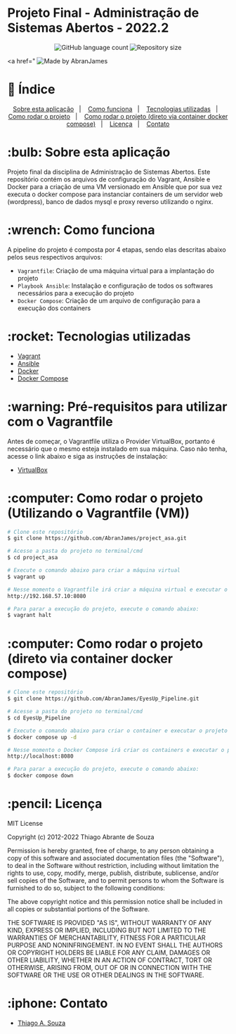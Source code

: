 # Projeto Final - Administração de Sistemas Abertos - 2022.2 

<p align="center">

<img alt="GitHub language count" src="https://img.shields.io/github/languages/count/AbranJames/EyesUp_Pipeline?color=%2304D361">

<img alt="Repository size" src="https://img.shields.io/github/repo-size/AbranJames/EyesUp_Pipeline">

<a href="
<img alt="Made by AbranJames" src="https://img.shields.io/badge/made%20by-AbranJames-%2304D361">
</a>

</p>

# :pushpin:  Índice

<p align="center">
    <a href="#sobre-o-projeto">Sobre esta aplicação</a>&nbsp;&nbsp;&nbsp;|&nbsp;&nbsp;&nbsp;
    <a href="#como-funciona">Como funciona</a>&nbsp;&nbsp;&nbsp;|&nbsp;&nbsp;&nbsp;
    <a href="#tecnologias-utilizadas">Tecnologias utilizadas</a>&nbsp;&nbsp;&nbsp;|&nbsp;&nbsp;&nbsp;
    <a href="#como-rodar-o-projeto">Como rodar o projeto</a>&nbsp;&nbsp;&nbsp;|&nbsp;&nbsp;&nbsp;
    <a href="#como-rodar-o-projeto-docker">Como rodar o projeto (direto via container docker compose)</a>&nbsp;&nbsp;&nbsp;|&nbsp;&nbsp;&nbsp;
    <a href="#licença">Licença</a>&nbsp;&nbsp;&nbsp;|&nbsp;&nbsp;&nbsp;
    <a href="#contato">Contato</a>
</p>



<h1><a id="sobre-o-projeto"> :bulb:  Sobre esta aplicação </a></h1>

Projeto final da disciplina de Administração de Sistemas Abertos. 
Este repositório contém os arquivos de configuração do Vagrant, Ansible e Docker para a criação de uma VM versionado em Ansible que por sua vez executa o docker compose para instanciar containers de um servidor web (wordpress), banco de dados mysql e proxy reverso utilizando o nginx.


<h1><a id="como-funciona"> :wrench:  Como funciona </a></h1>

A pipeline do projeto é composta por 4 etapas, sendo elas descritas abaixo pelos seus respectivos arquivos:
- `Vagrantfile`: Criação de uma máquina virtual para a implantação do projeto
- `Playbook Ansible`: Instalação e configuração de todos os softwares necessários para a execução do projeto
- `Docker Compose`: Criação de um arquivo de configuração para a execução dos containers


<h1><a id="tecnologias-utilizadas"> :rocket:  Tecnologias utilizadas</a></h1>

- [Vagrant](https://www.vagrantup.com/)
- [Ansible](https://www.ansible.com/)
- [Docker](https://www.docker.com/)
- [Docker Compose](https://docs.docker.com/compose/)

<h1><a id="pre-requisitos"> :warning:  Pré-requisitos para utilizar com o Vagrantfile</a></h1>

Antes de começar, o Vagrantfile utiliza o Provider VirtualBox, portanto é necessário que o mesmo esteja instalado em sua máquina. Caso não tenha, acesse o link abaixo e siga as instruções de instalação:

- [VirtualBox](https://www.virtualbox.org/wiki/Downloads)


<h1><a id="como-rodar-o-projeto"> :computer:  Como rodar o projeto (Utilizando o Vagrantfile (VM))</a></h1>


```bash
# Clone este repositório
$ git clone https://github.com/AbranJames/project_asa.git

# Acesse a pasta do projeto no terminal/cmd
$ cd project_asa

# Execute o comando abaixo para criar a máquina virtual
$ vagrant up

# Nesse momento o Vagrantfile irá criar a máquina virtual e executar o playbook ansible para a instalação e configuração dos softwares necessários para a execução do projeto. Em seguida, o Docker Compose irá criar os containers e executar o projeto. Para acessar a aplicação, acesse a newtork da VM na porta 8080 digitando no navegador:
http://192.168.57.10:8080

# Para parar a execução do projeto, execute o comando abaixo:
$ vagrant halt
```

<h1><a id="como-rodar-o-projeto"> :computer:  Como rodar o projeto (direto via container docker compose)</a></h1>


```bash
# Clone este repositório
$ git clone https://github.com/AbranJames/EyesUp_Pipeline.git

# Acesse a pasta do projeto no terminal/cmd
$ cd EyesUp_Pipeline

# Execute o comando abaixo para criar o container e executar o projeto
$ docker compose up -d

# Nesse momento o Docker Compose irá criar os containers e executar o projeto. Para acessar a aplicação, coloque no navegador:
http://localhost:8080

# Para parar a execução do projeto, execute o comando abaixo:
$ docker compose down
```


<h1><a id="licença"> :pencil:  Licença</a></h1>


MIT License

Copyright (c) 2012-2022 Thiago Abrante de Souza

Permission is hereby granted, free of charge, to any person obtaining
a copy of this software and associated documentation files (the
"Software"), to deal in the Software without restriction, including
without limitation the rights to use, copy, modify, merge, publish,
distribute, sublicense, and/or sell copies of the Software, and to
permit persons to whom the Software is furnished to do so, subject to
the following conditions:

The above copyright notice and this permission notice shall be
included in all copies or substantial portions of the Software.

THE SOFTWARE IS PROVIDED "AS IS", WITHOUT WARRANTY OF ANY KIND,
EXPRESS OR IMPLIED, INCLUDING BUT NOT LIMITED TO THE WARRANTIES OF
MERCHANTABILITY, FITNESS FOR A PARTICULAR PURPOSE AND
NONINFRINGEMENT. IN NO EVENT SHALL THE AUTHORS OR COPYRIGHT HOLDERS BE
LIABLE FOR ANY CLAIM, DAMAGES OR OTHER LIABILITY, WHETHER IN AN ACTION
OF CONTRACT, TORT OR OTHERWISE, ARISING FROM, OUT OF OR IN CONNECTION
WITH THE SOFTWARE OR THE USE OR OTHER DEALINGS IN THE SOFTWARE.

<h1><a id="contato"> :iphone:  Contato</a></h1>

- [Thiago A. Souza](mailto:thiago.abrante@academico.ifpb.edu.br)






